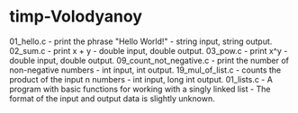 # timp-Volodyanoy
01_hello.c - print the phrase "Hello World!" - string input, string output.
02_sum.c - print x + y - double input, double output.
03_pow.c - print x^y - double input, double output.
09_count_not_negative.c - print the number of non-negative numbers - int input, int output.
19_mul_of_list.c - counts the product of the input n numbers - int input, long int output.
01_lists.c - A program with basic functions for working with a singly linked list - The format of the input and output data is slightly unknown.
